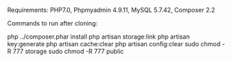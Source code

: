 Requirements: PHP7.0, Phpmyadmin 4.9.11, MySQL 5.7.42, Composer 2.2

Commands to run after cloning:

php ../composer.phar install
php artisan storage:link
php artisan key:generate
php artisan cache:clear
php artisan config:clear
sudo chmod -R 777 storage
sudo chmod -R 777 public
